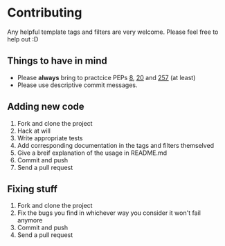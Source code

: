 # Contributing

Any helpful template tags and filters are very welcome. Please feel free to help out :D

## Things to have in mind

- Please **always** bring to practcice PEPs
  [8](http://www.python.org/dev/peps/pep-0008/#code-lay-out),
  [20](http://www.python.org/dev/peps/pep-0020/) and
  [257](http://www.python.org/dev/peps/pep-0257/#specification) (at least)
- Please use descriptive commit messages.

## Adding new code

1. Fork and clone the project
2. Hack at will
3. Write appropriate tests
4. Add corresponding documentation in the tags and filters themselved
5. Give a breif explanation of the usage in README.md
5. Commit and push
6. Send a pull request

## Fixing stuff

1. Fork and clone the project
2. Fix the bugs you find in whichever way you consider it won't fail anymore
3. Commit and push
4. Send a pull request